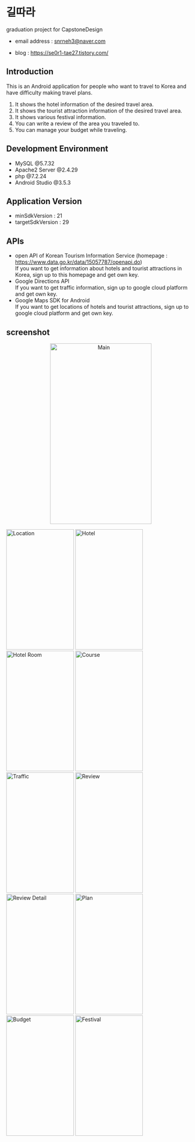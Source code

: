 # 길따라 
graduation project for CapstoneDesign <br />
- email address : snrneh3@naver.com <br />
<!-- - Demo Video :  <br /> -->
- blog : https://se0r1-tae27.tistory.com/ <br />

## Introduction
This is an Android application for people who want to travel to Korea and have difficulty making travel plans.
1. It shows the hotel information of the desired travel area.
2. It shows the tourist attraction information of the desired travel area.
3. It shows various festival information.
4. You can write a review of the area you traveled to.
5. You can manage your budget while traveling.

## Development Environment
- MySQL @5.7.32
- Apache2 Server @2.4.29
- php @7.2.24
- Android Studio @3.5.3

## Application Version
- minSdkVersion : 21
- targetSdkVersion : 29

## APIs
- open API of Korean Tourism Information Service (homepage : https://www.data.go.kr/data/15057787/openapi.do) <br />
If you want to get information about hotels and tourist attractions in Korea, sign up to this homepage and get own key. <br />
- Google Directions API <br />
If you want to get traffic information, sign up to google cloud platform and get own key. <br />
- Google Maps SDK for Android <br />
If you want to get locations of hotels and tourist attractions, sign up to google cloud platform and get own key.

<!--
## Database table information
database table backup file is in /server/backup.sql <br />
mysql -u [account] -p [database] < backup.sql
-->

## screenshot
<p align="center">
<img src="https://user-images.githubusercontent.com/32188154/102354332-c59afd00-3fed-11eb-9b09-1d6102c82501.png" width="270px" height="480px" title="Main" alt="Main" margin="auto"></img></p>  

<img src="https://user-images.githubusercontent.com/32188154/102350837-ddbc4d80-3fe8-11eb-8de1-75eb1822aac0.png" width="180px" height="320px" title="Location" alt="Location"></img>
<img src="https://user-images.githubusercontent.com/32188154/102350878-ef9df080-3fe8-11eb-94a2-0fc7184cff91.png" width="180px" height="320px" title="Hotel" alt="Hotel"></img>
<img src="https://user-images.githubusercontent.com/32188154/102350886-f167b400-3fe8-11eb-91b1-bd9bb2f4463c.png" width="180px" height="320px" title="Hotel Room" alt="Hotel Room"></img>
<img src="https://user-images.githubusercontent.com/32188154/102353553-96d05700-3fec-11eb-8613-52e720fa3fa9.jpg" width="180px" height="320px" title="Course" alt="Course"></img>
<img src="https://user-images.githubusercontent.com/32188154/102353874-0cd4be00-3fed-11eb-84bd-e1f4e7a7328d.png" width="180px" height="320px" title="Traffic" alt="Traffic"></img>
<img src="https://user-images.githubusercontent.com/32188154/102353181-11e53d80-3fec-11eb-8d93-ae025cb5e687.jpg" width="180px" height="320px" title="Review" alt="Review"></img>
<img src="https://user-images.githubusercontent.com/32188154/102352730-7a7fea80-3feb-11eb-8f45-e31744f540ea.png" width="180px" height="320px" title="Review Detail" alt="Review Detail"></img>
<img src="https://user-images.githubusercontent.com/32188154/102353567-9c2da180-3fec-11eb-812b-dc17ec1eba3a.png" width="180px" height="320px" title="Plan" alt="Plan"></img>
<img src="https://user-images.githubusercontent.com/32188154/102350110-bdd85a00-3fe7-11eb-8bee-8368ad4be007.png" width="180px" height="320px" title="Budget" alt="Budget"></img>
<img src="https://user-images.githubusercontent.com/32188154/102347144-51f3f280-3fe3-11eb-9c85-df0b9a40f342.png" width="180px" height="320px" title="Festival" alt="Festival"></img>

<!-- ## License
MoveItMovie is released under the MIT License. http://www.opensource.org/licenses/mit-license -->
